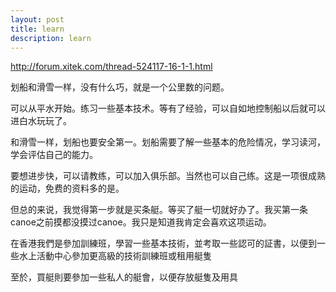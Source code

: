 ```yaml
---
layout: post
title: learn
description: learn
---
```


<http://forum.xitek.com/thread-524117-16-1-1.html>

划船和滑雪一样，没有什么巧，就是一个公里数的问题。

可以从平水开始。练习一些基本技术。等有了经验，可以自如地控制船以后就可以进白水玩玩了。

和滑雪一样，划船也要安全第一。划船需要了解一些基本的危险情况，学习读河，学会评估自己的能力。

要想进步快，可以请教练，可以加入俱乐部。当然也可以自己练。这是一项很成熟的运动，免费的资料多的是。

但总的来说，我觉得第一步就是买条艇。等买了艇一切就好办了。我买第一条canoe之前摸都没摸过canoe。我只是知道我肯定会喜欢这项运动。

在香港我們是參加訓練班，學習一些基本技術，並考取一些認可的証書，以便到一些水上活動中心參加更高級的技術訓練班或租用艇隻

至於，買艇則要參加一些私人的艇會，以便存放艇隻及用具
